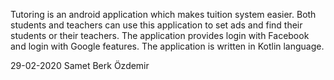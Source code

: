 Tutoring is an android application which makes tuition system easier.
Both students and teachers can use this application to set ads and find their students or their teachers.
The application provides login with Facebook and login with Google features.
The application is written in Kotlin language.

29-02-2020
Samet Berk Özdemir
